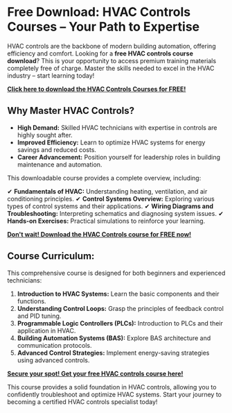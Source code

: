 # Free Download: HVAC Controls Courses – Your Path to Expertise

HVAC controls are the backbone of modern building automation, offering efficiency and comfort. Looking for a **free HVAC controls course download**? This is your opportunity to access premium training materials completely free of charge. Master the skills needed to excel in the HVAC industry – start learning today!

[**Click here to download the HVAC Controls Courses for FREE!**](https://udemywork.com/hvac-controls-courses)

## Why Master HVAC Controls?

*   **High Demand:** Skilled HVAC technicians with expertise in controls are highly sought after.
*   **Improved Efficiency:** Learn to optimize HVAC systems for energy savings and reduced costs.
*   **Career Advancement:** Position yourself for leadership roles in building maintenance and automation.

This downloadable course provides a complete overview, including:

✔ **Fundamentals of HVAC:** Understanding heating, ventilation, and air conditioning principles.
✔ **Control Systems Overview:** Exploring various types of control systems and their applications.
✔ **Wiring Diagrams and Troubleshooting:** Interpreting schematics and diagnosing system issues.
✔ **Hands-on Exercises:** Practical simulations to reinforce your learning.

[**Don't wait! Download the HVAC Controls course for FREE now!**](https://udemywork.com/hvac-controls-courses)

## Course Curriculum:

This comprehensive course is designed for both beginners and experienced technicians:

1.  **Introduction to HVAC Systems:** Learn the basic components and their functions.
2.  **Understanding Control Loops:** Grasp the principles of feedback control and PID tuning.
3.  **Programmable Logic Controllers (PLCs):** Introduction to PLCs and their application in HVAC.
4.  **Building Automation Systems (BAS):** Explore BAS architecture and communication protocols.
5.  **Advanced Control Strategies:** Implement energy-saving strategies using advanced controls.

[**Secure your spot! Get your free HVAC controls course here!**](https://udemywork.com/hvac-controls-courses)

This course provides a solid foundation in HVAC controls, allowing you to confidently troubleshoot and optimize HVAC systems. Start your journey to becoming a certified HVAC controls specialist today!
